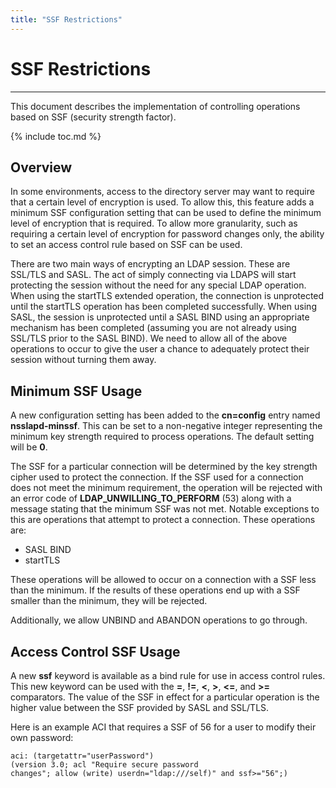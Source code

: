 ```yaml
---
title: "SSF Restrictions"
---
```


# SSF Restrictions
------------------

This document describes the implementation of controlling operations based on SSF (security strength factor).

{% include toc.md %}

Overview
--------

In some environments, access to the directory server may want to require that a certain level of encryption is used. To allow this, this feature adds a minimum SSF configuration setting that can be used to define the minimum level of encryption that is required. To allow more granularity, such as requiring a certain level of encryption for password changes only, the ability to set an access control rule based on SSF can be used.

There are two main ways of encrypting an LDAP session. These are SSL/TLS and SASL. The act of simply connecting via LDAPS will start protecting the session without the need for any special LDAP operation. When using the startTLS extended operation, the connection is unprotected until the startTLS operation has been completed successfully. When using SASL, the session is unprotected until a SASL BIND using an appropriate mechanism has been completed (assuming you are not already using SSL/TLS prior to the SASL BIND). We need to allow all of the above operations to occur to give the user a chance to adequately protect their session without turning them away.

Minimum SSF Usage
-----------------

A new configuration setting has been added to the **cn=config** entry named **nsslapd-minssf**. This can be set to a non-negative integer representing the minimum key strength required to process operations. The default setting will be **0**.

The SSF for a particular connection will be determined by the key strength cipher used to protect the connection. If the SSF used for a connection does not meet the minimum requirement, the operation will be rejected with an error code of **LDAP\_UNWILLING\_TO\_PERFORM** (53) along with a message stating that the minimum SSF was not met. Notable exceptions to this are operations that attempt to protect a connection. These operations are:

-   SASL BIND
-   startTLS

These operations will be allowed to occur on a connection with a SSF less than the minimum. If the results of these operations end up with a SSF smaller than the minimum, they will be rejected.

Additionally, we allow UNBIND and ABANDON operations to go through.

Access Control SSF Usage
------------------------

A new **ssf** keyword is available as a bind rule for use in access control rules. This new keyword can be used with the **=**, **!=**, **\<**, **\>**, **\<=**, and **\>=** comparators. The value of the SSF in effect for a particular operation is the higher value between the SSF provided by SASL and SSL/TLS.

Here is an example ACI that requires a SSF of 56 for a user to modify their own password:

    aci: (targetattr="userPassword")(version 3.0; acl "Require secure password
    changes"; allow (write) userdn="ldap:///self)" and ssf>="56";)

